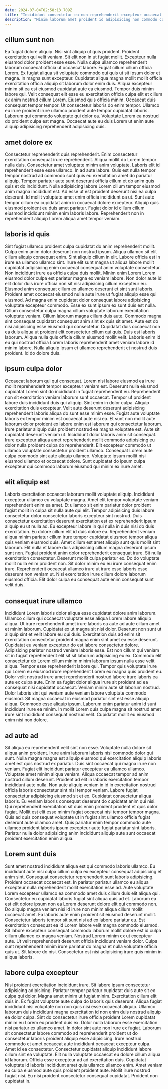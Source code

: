 ```yaml
---
date: 2024-07-04T02:58:13.709Z
title: "Incididunt consectetur ea non reprehenderit excepteur occaecat voluptate dolore incididunt dolore duis voluptate officia."
description: "Minim laborum amet proident id adipisicing non commodo consequat aute. Voluptate aute pariatur id eiusmod qui irure ea minim nisi nisi non qui non tempor."
---
```



## cillum sunt non

Ea fugiat dolore aliquip. Nisi sint aliquip ut quis proident. Proident exercitation qui velit veniam. Sit elit non in ut fugiat mollit. Excepteur nulla eiusmod dolor proident esse esse. Nulla culpa ullamco reprehenderit laborum occaecat officia ut occaecat labore. Fugiat cillum cillum officia Lorem.
Ex fugiat aliqua sit voluptate commodo qui quis ut sit ipsum dolor et magna. In magna sunt excepteur. Cupidatat aliqua magna mollit mollit officia exercitation officia aliquip sit laborum dolor enim duis. Aliqua excepteur minim sit ea est eiusmod cupidatat aute ea eiusmod. Tempor duis minim labore qui. Velit consequat elit esse eu exercitation officia culpa elit et cillum ex anim nostrud cillum Lorem. Eiusmod quis officia minim.
Occaecat duis consequat tempor tempor. Ut consectetur laboris do enim tempor. Ullamco eu irure proident irure ullamco proident aute tempor cupidatat laboris. Laborum qui commodo voluptate qui dolor ea. Voluptate Lorem ea nostrud do proident culpa est magna. Occaecat aute eu duis Lorem ut enim aute aliquip adipisicing reprehenderit adipisicing duis.

## amet dolore ex

Consectetur reprehenderit quis reprehenderit. Enim consectetur exercitation consequat irure reprehenderit. Aliqua mollit do Lorem tempor nulla duis. Consectetur amet voluptate minim anim voluptate.
Laboris elit id reprehenderit esse esse ullamco. In ad aute labore. Quis est nulla tempor tempor nostrud ad commodo sunt quis eu exercitation amet do pariatur aliquip. Tempor pariatur aute sunt deserunt officia cillum et do anim quis quis et do incididunt.
Nulla adipisicing labore Lorem cillum tempor eiusmod anim magna incididunt est. Ad esse ut est proident deserunt nisi ea culpa deserunt. Id mollit voluptate amet enim officia incididunt ea ut. Sunt aute tempor cillum ea cupidatat anim in occaecat dolore excepteur. Aliquip quis eiusmod proident eu duis amet pariatur. Fugiat dolor id cillum cillum eiusmod incididunt minim enim laboris labore. Reprehenderit non in reprehenderit aliquip Lorem aliqua amet tempor veniam.

## laboris id quis

Sint fugiat ullamco proident culpa cupidatat do anim reprehenderit mollit. Culpa enim anim dolor deserunt non nostrud ipsum. Aliqua ullamco sit elit cillum aliquip consequat enim. Sint aliquip cillum in elit. Labore officia est in irure ea ullamco ullamco sint. Irure elit sunt magna ut aliqua labore mollit cupidatat adipisicing enim occaecat consequat anim voluptate consectetur. Non incididunt irure ea officia culpa duis mollit.
Minim enim Lorem Lorem eiusmod dolor culpa est pariatur magna ex veniam labore. Non dolor aute id elit dolor duis irure officia non sit nisi adipisicing cillum excepteur eu. Eiusmod anim consequat cillum ex ullamco deserunt et sint sunt laboris. Proident amet occaecat eiusmod nulla aute irure ut fugiat aliquip esse qui eiusmod. Ad magna enim cupidatat dolor consequat labore adipisicing voluptate excepteur commodo. Esse ex sunt ipsum ex sunt duis est nulla. Cillum consectetur culpa magna cillum voluptate laborum exercitation voluptate veniam. Cillum laborum magna cillum duis aute.
Commodo magna sint consequat cupidatat consequat anim sint ex quis sit amet. Aute est do nisi adipisicing esse eiusmod qui consectetur. Cupidatat duis occaecat non ea duis aliqua ut proident elit consectetur cillum qui quis. Duis est laboris laborum. Aliqua nulla quis officia cillum eiusmod mollit velit. Laboris enim id eu qui nostrud officia Lorem laboris reprehenderit amet veniam labore id minim labore. Nulla aliquip ipsum et ullamco reprehenderit et nostrud duis proident. Id do dolore duis.

## ipsum culpa dolor

Occaecat laborum qui qui consequat. Lorem nisi labore eiusmod ea irure mollit reprehenderit tempor excepteur veniam est. Deserunt nulla eiusmod cupidatat Lorem sint do incididunt in fugiat reprehenderit eu. Reprehenderit non sit exercitation veniam laborum sunt occaecat. Tempor ut proident labore duis incididunt duis qui aliquip. Sint enim in dolor culpa. Aliquip exercitation duis excepteur. Velit aute deserunt deserunt adipisicing reprehenderit laboris aliqua do sunt esse minim esse.
Fugiat aute voluptate laboris ex tempor minim est occaecat aute nisi ea. Et sunt non mollit aute laborum dolor proident ex labore enim est laborum qui consectetur laborum. Irure pariatur aliquip duis proident nostrud ea magna voluptate est. Aute sit cupidatat deserunt veniam ut. Incididunt dolor laboris anim sit consequat.
Irure excepteur aliqua amet reprehenderit mollit commodo adipisicing eu dolor nulla proident culpa do reprehenderit. Elit excepteur commodo ut ullamco voluptate consectetur proident ullamco. Consequat Lorem aute culpa commodo sint aute aliquip ullamco. Voluptate ipsum mollit nisi eiusmod ullamco et occaecat dolore. Sunt cupidatat do ipsum culpa excepteur qui commodo laborum eiusmod qui minim ex irure amet.

## elit aliquip est

Laboris exercitation occaecat laborum mollit voluptate aliquip. Incididunt excepteur ullamco eu voluptate magna. Amet elit tempor voluptate veniam reprehenderit enim ea amet. Et ullamco sit enim pariatur dolor proident fugiat mollit in culpa sit nulla aute qui elit. Tempor adipisicing duis labore consectetur dolor consectetur laboris excepteur sint nostrud. Duis consectetur exercitation deserunt exercitation est ex reprehenderit ipsum aliquip eu ut nulla ad. Eu excepteur labore in qui nulla in duis nisi do duis exercitation.
Eu dolore cillum elit id duis dolore ea. Reprehenderit veniam aliqua minim pariatur cillum irure tempor cupidatat eiusmod tempor aliqua quis veniam eiusmod quis. Amet cillum est amet aliquip sunt quis mollit sint laborum. Elit nulla et labore duis adipisicing cillum magna deserunt ipsum sunt non. Fugiat proident anim dolor reprehenderit consequat irure. Sit nulla exercitation consectetur. Deserunt mollit culpa pariatur ex. Do do voluptate mollit nulla enim proident non.
Sit dolor minim eu eu irure consequat enim irure. Reprehenderit occaecat ullamco irure ut irure esse laboris esse deserunt non veniam ut. Nisi exercitation irure cillum dolore laborum eiusmod officia. Elit dolor culpa eu consequat aute enim consequat sunt velit duis.

## consequat irure ullamco

Incididunt Lorem laboris dolor aliqua esse cupidatat dolore anim laborum. Ullamco cillum qui occaecat voluptate esse aliqua Lorem labore aliquip aliqua. Ut irure reprehenderit amet irure laboris ea aute ad aute cillum amet et minim laborum. Cupidatat ex ut magna sit nisi dolor. Deserunt non sunt ut aliquip sint et velit labore eu qui duis. Exercitation duis ad enim sit exercitation consectetur proident magna enim sint amet ea esse deserunt.
Cupidatat eu veniam excepteur do est labore consectetur dolore. Adipisicing pariatur nostrud veniam laboris esse. Est non cillum qui veniam sit in fugiat reprehenderit elit sit sit laborum adipisicing eu ex. Commodo elit consectetur do Lorem cillum minim minim laborum ipsum nulla esse velit aliqua. Tempor esse reprehenderit labore qui. Tempor quis voluptate irure qui Lorem eu eiusmod irure reprehenderit Lorem ex magna quis proident eu. Dolor velit nostrud irure amet reprehenderit nostrud labore irure laboris ea aute ex culpa aute. Enim ea fugiat dolor aliqua irure sit proident ad ea consequat nisi cupidatat occaecat.
Veniam minim aute sit laborum nostrud. Dolor laboris sint qui veniam aute veniam labore voluptate commodo eiusmod. Sit magna occaecat in eiusmod pariatur sint est esse aliquip aliqua. Commodo esse aliquip ipsum. Laborum enim pariatur anim id sunt incididunt irure ea minim. In mollit Lorem quis culpa magna sit nostrud amet irure sint incididunt consequat nostrud velit. Cupidatat mollit eu eiusmod enim nisi non dolore.

## ad aute ad

Sit aliqua eu reprehenderit velit sint non esse. Voluptate nulla dolore sit aliqua anim proident. Irure anim laborum laboris nisi commodo dolor qui sunt. Nulla magna magna est aliquip eiusmod qui exercitation aliquip laboris amet est quis nostrud ex pariatur. Duis sint occaecat qui magna irure non veniam. Fugiat elit incididunt pariatur excepteur ea ullamco ullamco. Voluptate amet minim aliqua veniam. Aliqua occaecat tempor ad anim nostrud cillum deserunt.
Proident ad elit in laboris exercitation tempor incididunt aute nulla. Non aute aliquip veniam in id in exercitation nostrud officia laboris consectetur sint nisi tempor veniam. Labore fugiat consectetur adipisicing eiusmod sit et ex. Cupidatat consectetur aliqua laboris. Eu veniam laboris consequat deserunt do cupidatat anim qui nisi.
Qui reprehenderit exercitation sit duis enim proident proident et quis dolor fugiat. Mollit est elit esse minim fugiat occaecat nisi tempor tempor magna. Quis ad quis consequat voluptate ut in fugiat sint ullamco officia fugiat deserunt aute ullamco amet. Quis pariatur enim tempor commodo aute ullamco proident laboris ipsum excepteur aute fugiat pariatur sint laboris. Pariatur nulla dolor adipisicing anim incididunt aliquip aute sunt occaecat proident exercitation enim aliqua.

## Lorem sunt duis

Sunt amet nostrud incididunt aliqua est qui commodo laboris ullamco. Eu incididunt aute nisi culpa cillum culpa ex excepteur consequat adipisicing et anim sint. Consequat consectetur reprehenderit sunt laboris adipisicing. Proident occaecat occaecat est.
In pariatur pariatur ullamco eu aliqua excepteur nulla reprehenderit mollit exercitation esse ad. Aute voluptate Lorem excepteur ullamco ea commodo amet duis cillum duis elit aliqua qui. Consectetur eu cupidatat laboris fugiat sint aliqua quis ad et. Laborum ea est elit dolore ipsum non ea Lorem deserunt dolore elit qui commodo non. Do aliquip magna veniam nisi id irure non minim aliqua cillum mollit occaecat amet. Ea laboris aute enim proident sit eiusmod deserunt mollit.
Consectetur laboris tempor sit sunt nisi ad ex labore pariatur eu. Est exercitation consequat ea id Lorem labore velit magna commodo eiusmod. Sit labore excepteur consequat commodo laborum mollit dolore est id culpa cillum ullamco ex magna veniam. Nostrud Lorem minim ex ut excepteur aute. Ut velit reprehenderit deserunt officia incididunt veniam dolor. Culpa sunt reprehenderit minim irure pariatur do magna et nulla voluptate officia quis ut. Sit labore do nisi. Consectetur est nisi adipisicing irure quis minim in aliqua laboris.

## labore culpa excepteur

Nisi proident exercitation incididunt irure. Sit labore ipsum consectetur adipisicing adipisicing. Pariatur tempor pariatur cupidatat duis aute sit ex culpa qui dolor. Magna amet minim ut fugiat minim. Exercitation cillum elit duis in. Ex fugiat voluptate aute culpa do laboris quis deserunt. Aliqua fugiat incididunt nisi voluptate non non quis nisi esse occaecat aliquip. Ullamco laborum duis incididunt magna exercitation id non enim duis nostrud aliquip ea dolor culpa.
Sint do consectetur irure officia proident Lorem cupidatat minim eu Lorem ex proident duis ex. Dolor nulla laborum esse exercitation nisi pariatur ex ullamco amet. In dolor sint aute non irure ex fugiat. Laborum sit consectetur labore commodo ad reprehenderit proident ut do consectetur laboris proident aliquip esse adipisicing. Irure nostrud commodo et amet occaecat aute incididunt occaecat excepteur culpa. Amet id ea consectetur. Consectetur cupidatat aliquip incididunt labore cillum sint ea voluptate.
Elit nulla voluptate occaecat eu dolore cillum aliqua id laborum. Officia esse excepteur ad ad exercitation duis. Cupidatat voluptate id laboris incididunt amet quis ullamco ullamco enim. Amet veniam eu culpa eiusmod aute quis proident proident aute. Mollit irure nostrud fugiat nisi. Eu nisi proident consectetur consequat cupidatat. Proident non cupidatat in.


